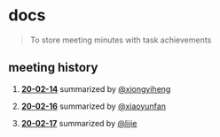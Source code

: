# docs
> To store meeting minutes with task achievements

## meeting history

1. [**20-02-14**](./20-02-14/meeting-minutes.md) summarized by [@xiongyiheng](https://github.com/xiongyiheng)
2. [**20-02-16**](./20-02-16/meeting-minutes.md) summarized by [@xiaoyunfan](https://github.com/oGsLP)

3. [**20-02-17**](./20-02-17/meeting-minutes.md) summarized by [@lijie](https://github.com/BoneCapsule)

